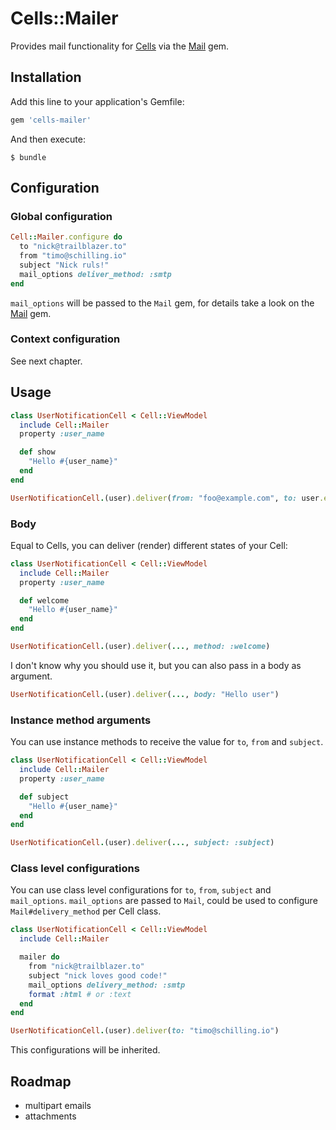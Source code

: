 # Cells::Mailer

Provides mail functionality for [Cells](https://github.com/apotonick/cells/) via the [Mail](https://github.com/mikel/mail) gem.

## Installation

Add this line to your application's Gemfile:

```ruby
gem 'cells-mailer'
```

And then execute:

    $ bundle

## Configuration

### Global configuration

```ruby
Cell::Mailer.configure do
  to "nick@trailblazer.to"
  from "timo@schilling.io"
  subject "Nick ruls!"
  mail_options deliver_method: :smtp
end
```
`mail_options` will be passed to the `Mail` gem, for details take a look on the [Mail](https://github.com/mikel/mail) gem.

### Context configuration

See next chapter.

## Usage

```ruby
class UserNotificationCell < Cell::ViewModel
  include Cell::Mailer
  property :user_name

  def show
    "Hello #{user_name}"
  end
end

UserNotificationCell.(user).deliver(from: "foo@example.com", to: user.email, subject: "Hello")
```

### Body

Equal to Cells, you can deliver (render) different states of your Cell:

```ruby
class UserNotificationCell < Cell::ViewModel
  include Cell::Mailer
  property :user_name

  def welcome
    "Hello #{user_name}"
  end
end

UserNotificationCell.(user).deliver(..., method: :welcome)
```

I don't know why you should use it, but you can also pass in a body as argument.

```ruby
UserNotificationCell.(user).deliver(..., body: "Hello user")
```

### Instance method arguments

You can use instance methods to receive the value for `to`, `from` and `subject`.

```ruby
class UserNotificationCell < Cell::ViewModel
  include Cell::Mailer
  property :user_name

  def subject
    "Hello #{user_name}"
  end
end

UserNotificationCell.(user).deliver(..., subject: :subject)
```

### Class level configurations

You can use class level configurations for `to`, `from`, `subject` and `mail_options`.
`mail_options` are passed to `Mail`, could be used to configure `Mail#delivery_method` per Cell class.

```ruby
class UserNotificationCell < Cell::ViewModel
  include Cell::Mailer

  mailer do
    from "nick@trailblazer.to"
    subject "nick loves good code!"
    mail_options delivery_method: :smtp
    format :html # or :text
  end
end

UserNotificationCell.(user).deliver(to: "timo@schilling.io")
```

This configurations will be inherited.

## Roadmap

* multipart emails
* attachments

